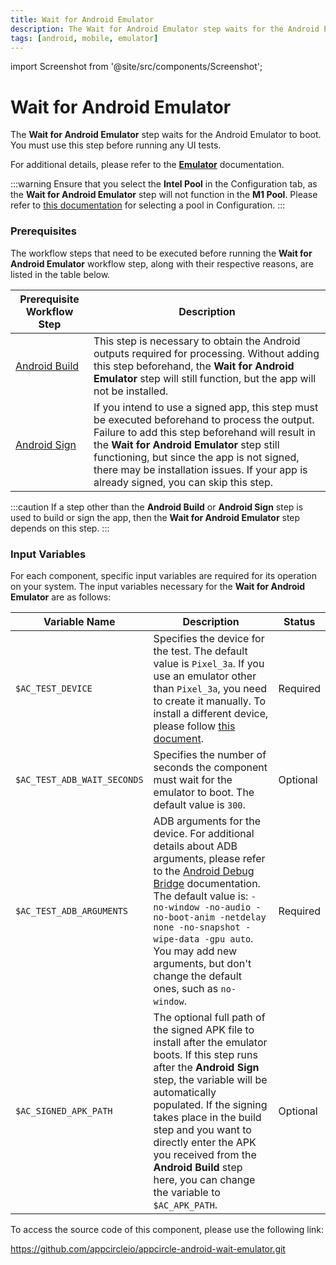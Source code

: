```yaml
---
title: Wait for Android Emulator
description: The Wait for Android Emulator step waits for the Android Emulator to boot. You must use this step before running any UI tests.
tags: [android, mobile, emulator]
---
```


import Screenshot from '@site/src/components/Screenshot';

# Wait for Android Emulator

The **Wait for Android Emulator** step waits for the Android Emulator to boot. You must use this step before running any UI tests.

For additional details, please refer to the [**Emulator**](https://docs.appcircle.io/infrastructure/android-build-infrastructure/#emulator) documentation.

:::warning
Ensure that you select the **Intel Pool** in the Configuration tab, as the **Wait for Android Emulator** step will not function in the **M1 Pool**. Please refer to [this documentation](https://docs.appcircle.io/build/build-process-management/build-profile-configuration/#project-details-configuration) for selecting a pool in Configuration.
:::

### Prerequisites

The workflow steps that need to be executed before running the **Wait for Android Emulator** workflow step, along with their respective reasons, are listed in the table below.

| Prerequisite Workflow Step                                                                         | Description                                                                                                                                                                                                                                                                                                                            |
| -------------------------------------------------------------------------------------------------- | -------------------------------------------------------------------------------------------------------------------------------------------------------------------------------------------------------------------------------------------------------------------------------------------------------------------------------------- |
| [Android Build](https://docs.appcircle.io/workflows/android-specific-workflow-steps/android-build) | This step is necessary to obtain the Android outputs required for processing. Without adding this step beforehand, the **Wait for Android Emulator** step will still function, but the app will not be installed.                                                                                                                      |
| [Android Sign](https://docs.appcircle.io/workflows/android-specific-workflow-steps/android-sign)   | If you intend to use a signed app, this step must be executed beforehand to process the output. Failure to add this step beforehand will result in the **Wait for Android Emulator** step still functioning, but since the app is not signed, there may be installation issues. If your app is already signed, you can skip this step. |

:::caution
If a step other than the **Android Build** or **Android Sign** step is used to build or sign the app, then the **Wait for Android Emulator** step depends on this step.
:::

<Screenshot url='https://cdn.appcircle.io/docs/assets/android-workflow-components-wait-for-android-emulator_1.png'/>

### Input Variables

For each component, specific input variables are required for its operation on your system. The input variables necessary for the **Wait for Android Emulator** are as follows:

<Screenshot url='https://cdn.appcircle.io/docs/assets/android-workflow-components-wait-for-android-emulator_2.png'/>

| Variable Name               | Description                                                                                                                                                                                                                                                                                                                                                                  | Status   |
| --------------------------- | ---------------------------------------------------------------------------------------------------------------------------------------------------------------------------------------------------------------------------------------------------------------------------------------------------------------------------------------------------------------------------- | -------- |
| `$AC_TEST_DEVICE`           | Specifies the device for the test. The default value is `Pixel_3a`. If you use an emulator other than `Pixel_3a`, you need to create it manually. To install a different device, please follow [this document](https://docs.appcircle.io/infrastructure/android-build-infrastructure/#emulator).                                                                             | Required |
| `$AC_TEST_ADB_WAIT_SECONDS` | Specifies the number of seconds the component must wait for the emulator to boot. The default value is `300`.                                                                                                                                                                                                                                                                | Optional |
| `$AC_TEST_ADB_ARGUMENTS`    | ADB arguments for the device. For additional details about ADB arguments, please refer to the [Android Debug Bridge](https://developer.android.com/tools/adb) documentation. The default value is: `-no-window -no-audio -no-boot-anim -netdelay none -no-snapshot -wipe-data -gpu auto`. You may add new arguments, but don't change the default ones, such as `no-window`. | Required |
| `$AC_SIGNED_APK_PATH`       | The optional full path of the signed APK file to install after the emulator boots. If this step runs after the **Android Sign** step, the variable will be automatically populated. If the signing takes place in the build step and you want to directly enter the APK you received from the **Android Build** step here, you can change the variable to `$AC_APK_PATH`.    | Optional |

To access the source code of this component, please use the following link:

https://github.com/appcircleio/appcircle-android-wait-emulator.git
